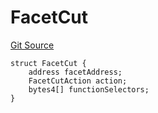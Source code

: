 # FacetCut
[Git Source](https://github.com/thrackle-io/rules-protocol/blob/4f7789968960e18493ff0b85b09856f12969daac/src/diamond/core/DiamondCut/FacetCut.sol)


```solidity
struct FacetCut {
    address facetAddress;
    FacetCutAction action;
    bytes4[] functionSelectors;
}
```

